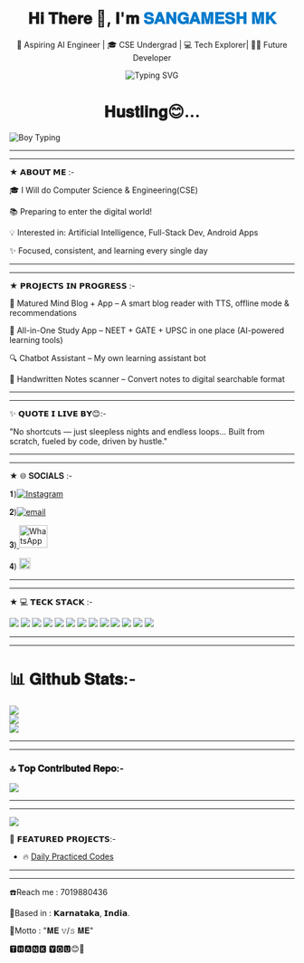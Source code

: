 <h1 align="center">𝐇𝐢 𝐓𝐡𝐞𝐫𝐞 👋, 𝐈'𝐦 <span style="color:#007acc">𝐒𝐀𝐍𝐆𝐀𝐌𝐄𝐒𝐇 𝐌𝐊</span></h1> <p align="center"> 🚀 Aspiring AI Engineer | 🎓 CSE Undergrad | 💻 Tech Explorer| 👨‍💻 Future Developer<br></p> <p align="center"> <img
src="https://readme-typing-svg.herokuapp.com?font=Fira+Code&duration=2000&pause=1000&center=true&width=435&lines=Learning+Python+%7C+AI+%7C+App+Dev;Never+stop+learning+%F0%9F%92%AA" alt="Typing SVG" /> </p> 


<h1 align="center">𝐇𝐮𝐬𝐭𝐥𝐢𝐧𝐠😊...</span></h1>

![Boy Typing](https://media.giphy.com/media/qgQUggAC3Pfv687qPC/giphy.gif)


---
___
★ 𝗔𝗕𝗢𝗨𝗧 𝗠𝗘 :-

🎓 I Will do Computer Science & Engineering(CSE)<br> 

📚 Preparing to enter the digital world! <br> 

💡 Interested in: Artificial Intelligence, Full-Stack Dev, Android Apps<br> 

✨ Focused, consistent, and learning every single day<br>

---
___
★ 𝗣𝗥𝗢𝗝𝗘𝗖𝗧𝗦 𝗜𝗡 𝗣𝗥𝗢𝗚𝗥𝗘𝗦𝗦 :-

🧠  Matured Mind Blog + App  – A smart blog reader with TTS, offline mode & recommendations  <br> 

📘   All-in-One Study App  – NEET + GATE + UPSC in one place (AI-powered learning tools)  <br> 

🔍  Chatbot Assistant – My own learning assistant bot  <br>  

📖   Handwritten Notes scanner – Convert notes to digital searchable format<br>

---
___

✨ 𝗤𝗨𝗢𝗧𝗘 𝗜 𝗟𝗜𝗩𝗘 𝗕𝗬😊:-

"No shortcuts — just sleepless nights and endless loops...
Built from scratch, fueled by code, driven by hustle."

---
___


★ 🌐 𝐒𝐎𝐂𝐈𝐀𝐋𝐒 :-

𝟏)[![Instagram](https://img.shields.io/badge/Instagram-%23E4405F.svg?logo=Instagram&logoColor=white)](https://instagram.com/matured_mind3421) 


 𝟐)[![email](https://img.shields.io/badge/Email-D14836?logo=gmail&logoColor=white)](mailto:sangameshmkuri94@gmail.com) 

𝟑)<a href="https://wa.me/917019880436" target="_blank">
  <img src="https://upload.wikimedia.org/wikipedia/commons/6/6b/WhatsApp.svg" alt="WhatsApp" style="width:50px; height:40px;">
</a>



 𝟒)
<a class="linkedin-badge" href="https://www.linkedin.com/in/sangamesh-m-kuri-034682366?utm_source=share&utm_campaign=share_via&utm_content=profile&utm_medium=android_app" target="_blank">
    <img class="linkedin-icon" src="https://cdn-icons-png.flaticon.com/512/174/174857.png" width="20" height="20" alt="LinkedIn">
  </a>

</body>
</html>

---
___


★ 💻 𝗧𝗘𝗖𝗞 𝗦𝗧𝗔𝗖𝗞 :-

<p align="left">
  <!-- Programming Languages -->
  <img src="https://img.shields.io/badge/Python-3776AB?style=for-the-badge&logo=python&logoColor=white"/>
  <img src="https://img.shields.io/badge/C-00599C?style=for-the-badge&logo=c&logoColor=white"/>
  <img src="https://img.shields.io/badge/C++-00599C?style=for-the-badge&logo=c%2B%2B&logoColor=white"/>
  <img src="https://img.shields.io/badge/Java-007396?style=for-the-badge&logo=java&logoColor=white"/>
  <img src="https://img.shields.io/badge/JavaScript-F7DF1E?style=for-the-badge&logo=javascript&logoColor=black"/>

  <!-- DSA -->
  <img src="https://img.shields.io/badge/DSA-C,%20Java,%20JS-blue?style=for-the-badge"/>

  <!-- Frameworks & Tools -->
  <img src="https://img.shields.io/badge/Django-092E20?style=for-the-badge&logo=django&logoColor=white"/>
  <img src="https://img.shields.io/badge/GenAI-06B6D4?style=for-the-badge&logo=openai&logoColor=white"/>
  <img src="https://img.shields.io/badge/BCI(Brain_Computer_Interface)-4B0082?style=for-the-badge"/>
  <img src="https://img.shields.io/badge/AI-000000?style=for-the-badge&logo=artificial-intelligence&logoColor=white"/>
  <img src="https://img.shields.io/badge/ML-FF6F00?style=for-the-badge&logo=python&logoColor=white"/>
  <img src="https://img.shields.io/badge/Data%20Science-29465B?style=for-the-badge&logo=data&logoColor=white"/>

  <!-- Embedded Systems -->
  <img src="https://img.shields.io/badge/Arduino-00979D?style=for-the-badge&logo=arduino&logoColor=white"/>
</p>

---
___

# 📊 𝐆𝐢𝐭𝐡𝐮𝐛 𝐒𝐭𝐚𝐭𝐬:-
![](https://github-readme-stats.vercel.app/api?username=Sangamesh-star&theme=default&hide_border=true&include_all_commits=true&count_private=false)<br/>
![](https://nirzak-streak-stats.vercel.app/?user=Sangamesh-star&theme=default&hide_border=true)<br/>
![](https://github-readme-stats.vercel.app/api/top-langs/?username=Sangamesh-star&theme=default&hide_border=true&include_all_commits=true&count_private=false&layout=compact)

---
___

### 🔝 𝐓𝐨𝐩 𝐂𝐨𝐧𝐭𝐫𝐢𝐛𝐮𝐭𝐞𝐝 𝐑𝐞𝐩𝐨:-
![](https://github-contributor-stats.vercel.app/api?username=Sangamesh-star&limit=5&theme=dark&combine_all_yearly_contributions=true)

---
___

[![](https://visitcount.itsvg.in/api?id=Sangamesh-star&icon=0&color=0)](https://visitcount.itsvg.in)

📌 𝗙𝗘𝗔𝗧𝗨𝗥𝗘𝗗 𝗣𝗥𝗢𝗝𝗘𝗖𝗧𝗦:-
- 🔥 [Daily Practiced Codes](https://github.com/sangamesh-star/Daily_practiced_codes.py) 

---
___

☎️Reach me : 7019880436

📍Based in : 𝗞𝗮𝗿𝗻𝗮𝘁𝗮𝗸𝗮, 𝗜𝗻𝗱𝗶𝗮.  

🧠Motto    : "𝐌𝐄 𝚟/𝚜 𝐌𝐄"

🆃︎🅷︎🅰︎🅽︎🅺︎ 🆈︎🅾︎🆄︎😊🙏

